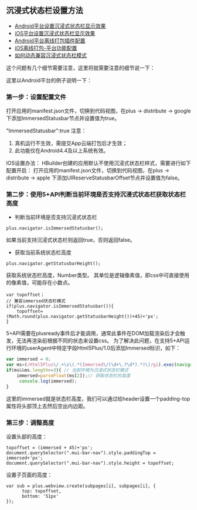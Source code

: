 ## 沉浸式状态栏设置方法

- [Android平台设置沉浸式状态栏显示效果](http://ask.dcloud.net.cn/article/421)
- [iOS平台设置沉浸式状态栏显示效果](http://ask.dcloud.net.cn/article/118)
- [Android平台离线打包插件配置](http://ask.dcloud.net.cn/article/216)
- [iOS离线打包-平台功能配置](http://ask.dcloud.net.cn/article/173)
- [如何动态兼容沉浸式状态栏模式](http://ask.dcloud.net.cn/article/422)

这个问题有几个细节需要注意，这里将就需要注意的细节说一下：

这里以Android平台的例子说明一下：

### 第一步：设置配置文件

打开应用的manifest.json文件，切换到代码视图，在plus -> distribute -> google 下添加ImmersedStatusbar节点并设置值为true。

"ImmersedStatusbar":true
注意：
1. 真机运行不生效，需提交App云端打包后才生效；
2. 此功能仅在Android4.4及以上系统有效。

IOS设置办法：
HBuilder创建的应用默认不使用沉浸式状态栏样式，需要进行如下配置开启：
打开应用的manifest.json文件，切换到代码视图，在plus -> distribute -> apple 下添加UIReserveStatusbarOffset节点并设置值为false。

### 第二步：使用5+API判断当前环境是否支持沉浸式状态栏获取状态栏高度

- 判断当前环境是否支持沉浸式状态栏

```
plus.navigator.isImmersedStatusbar();
```

如果当前支持沉浸式状态栏则返回true，否则返回false。

- 获取当前系统状态栏高度

```
plus.navigator.getStatusbarHeight();
```

获取系统状态栏高度，Number类型。
其单位是逻辑像素值，即css中可直接使用的像素值，可能存在小数点。

```
var topoffset；
// 兼容immersed状态栏模式
if(plus.navigator.isImmersedStatusbar()){
    topoffset=(Math.round(plus.navigator.getStatusbarHeight())+45)+'px'; 
}
```

5+API需要在plusready事件后才能调用，通常此事件在DOM加载渲染后才会触发，无法再渲染前根据不同的状态来设置css。
为了解决此问题，在支持5+API运行环境的userAgent中特定字段Html5Plus/1.0后添加Immersed标识，如下：

```js
var immersed = 0;
var ms=(/Html5Plus\/.+\s\(.*(Immersed\/(\d+\.?\d*).*)\)/gi).exec(navigator.userAgent);
if(ms&&ms.length>=3){ // 当前环境为沉浸式状态栏模式
    immersed=parseFloat(ms[2]);// 获取状态栏的高度
     console.log(immersed);
}
```
这里的immersed就是状态栏高度，我们可以通过给header设置一个padding-top属性将头部顶上去然后空出内边距。

### 第三步：调整高度

设置头部的高度：
```
topoffset = (immersed + 45)+'px';
document.querySelector(".mui-bar-nav").style.paddingTop = immersed+'px';
document.querySelector(".mui-bar-nav").style.height = topoffset; 
```
设置子页面的高度：
```
var sub = plus.webview.create(subpages[i], subpages[i], {
      top: topoffset,
      bottom: '51px'
});
```
